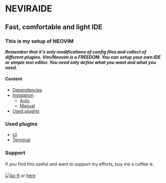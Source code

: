 # NEVIRAIDE

## Fast, comfortable and light IDE

### This is my setup of NEOVIM

**_Remember that it's only modifications of config files and collect of different plugins.
Vim/Neovim is a FREEDOM.
You can setup your own IDE or simple text editor.
You need only define what you want and what you need._**

#### Content

- [Dependencies]()
- [Instalation]()
  - [Auto]()
  - [Manual]()
- [Used plugins]()



### Used plugins

- [UI](https://github.com/RAprogramm/neviraide-ui.nvim)
- [Terminal](https://github.com/nvchad/nvterm)

### Support
If you find this useful and want to support my efforts, buy me a coffee ☕.

[![ko-fi](https://ko-fi.com/img/githubbutton_sm.svg)](https://ko-fi.com/D1D4OOJNA) or [here](https://www.buymeacoffee.com/RAprogramm)

